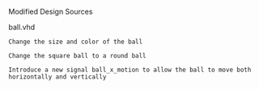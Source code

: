 Modified Design Sources

ball.vhd

    Change the size and color of the ball

    Change the square ball to a round ball

    Introduce a new signal ball_x_motion to allow the ball to move both horizontally and vertically
